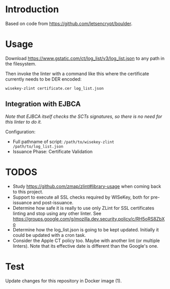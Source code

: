 # Introduction

Based on code from https://github.com/letsencrypt/boulder.

# Usage

Download https://www.gstatic.com/ct/log_list/v3/log_list.json to any path in the filesystem.

Then invoke the linter with a command like this where the certificate currently needs to be DER encoded:

```
wisekey-zlint certificate.cer log_list.json
```

## Integration with EJBCA

*Note that EJBCA itself checks the SCTs signatures, so there is no need for this linter to do it.*  

Configuration:
- Full pathname of script: `/path/to/wisekey-zlint /path/to/log_list.json`
- Issuance Phase: Certificate Validation

# TODOS 

- Study https://github.com/zmap/zlint#library-usage when coming back to this project.
- Support to execute all SSL checks required by WISeKey, both for pre-issuance and post-issuance.
- Determine how safe it is really to use only ZLint for SSL certificates linting and stop using any other linter. See https://groups.google.com/g/mozilla.dev.security.policy/c/RH5oRS8ZbXo
- Determine how the log_list.json is going to be kept updated. Initially it could be updated with a cron task.
- Consider the Apple CT policy too. Maybe with another lint (or multiple linters). Note that its effective date is different than the Google's one.

# Test
Update changes for this repository in Docker image (1).